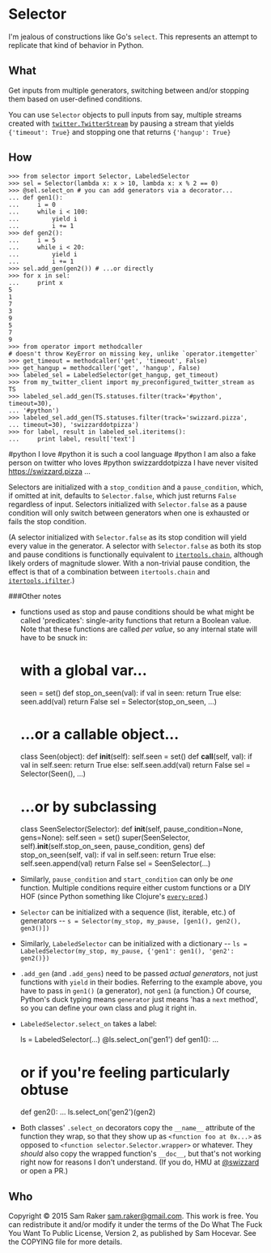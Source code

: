 # Selector
I'm jealous of constructions like Go's `select`. This represents an attempt
to replicate that kind of behavior in Python.

## What
Get inputs from multiple generators, switching between and/or stopping them
based on user-defined conditions.

You can use `Selector` objects to pull inputs from say, multiple streams
created with [`twitter.TwitterStream`](https://github.com/sixohsix/twitter#the-twitterstream-class)
by pausing a stream that yields `{'timeout': True}` and stopping one that
returns `{'hangup': True}`

## How

    >>> from selector import Selector, LabeledSelector
    >>> sel = Selector(lambda x: x > 10, lambda x: x % 2 == 0)
    >>> @sel.select_on # you can add generators via a decorator...
    ... def gen1():
    ...     i = 0
    ...     while i < 100:
    ...         yield i
    ...         i += 1
    >>> def gen2():
    ...     i = 5
    ...     while i < 20:
    ...         yield i
    ...         i += 1
    >>> sel.add_gen(gen2()) # ...or directly
    >>> for x in sel:
    ...     print x
    5
    1
    7
    3
    9
    5
    7
    9
    >>> from operator import methodcaller
    # doesn't throw KeyError on missing key, unlike `operator.itemgetter`
    >>> get_timeout = methodcaller('get', 'timeout', False)
    >>> get_hangup = methodcaller('get', 'hangup', False)
    >>> labeled_sel = LabeledSelector(get_hangup, get_timeout)
    >>> from my_twitter_client import my_preconfigured_twitter_stream as TS
    >>> labeled_sel.add_gen(TS.statuses.filter(track='#python', timeout=30),
    ... '#python')
    >>> labeled_sel.add_gen(TS.statuses.filter(track='swizzard.pizza',
    ... timeout=30), 'swizzarddotpizza')
    >>> for label, result in labeled_sel.iteritems():
    ...     print label, result['text']
   #python I love #python it is such a cool language
   #python I am also a fake person on twitter who loves #python
   swizzarddotpizza I have never visited https://swizzard.pizza
   ...

Selectors are initialized with a `stop_condition` and a `pause_condition`,
which, if omitted at init, defaults to `Selector.false`, which just returns
`False` regardless of input. Selectors initialized with `Selector.false` as
a pause condition will only switch between generators when one is exhausted
or fails the stop condition.

(A selector initialized with `Selector.false` as its stop condition will yield
every value in the generator. A selector with `Selector.false` as both its stop
and pause conditions is functionally equivalent to [`itertools.chain`](https://docs.python.org/2/library/itertools.html#itertools.chain),
although likely orders of magnitude slower. With a non-trivial pause condition,
the effect is that of a combination between `itertools.chain` and
[`itertools.ifilter`](https://docs.python.org/2/library/itertools.html#itertools.ifilterfalse).)

###Other notes
* functions used as stop and pause conditions should be what might be called
  'predicates': single-arity functions that return a Boolean value. Note that
  these functions are called _per value_, so any internal state will have to
  be snuck in:

    # with a global var...
    seen = set()
    def stop_on_seen(val):
        if val in seen:
            return True
        else:
            seen.add(val)
            return False
    sel = Selector(stop_on_seen, ...)
    # ...or a callable object...
    class Seen(object):
        def __init__(self):
            self.seen = set()
        def __call__(self, val):
            if val in self.seen:
                return True
            else:
                self.seen.add(val)
                return False
    sel = Selector(Seen(), ...)
    # ...or by subclassing
    class SeenSelector(Selector):
        def __init__(self, pause_condition=None, gens=None):
            self.seen = set()
            super(SeenSelector, self).__init__(self.stop_on_seen,
                                               pause_condition, gens)
        def stop_on_seen(self, val):
            if val in self.seen:
                return True
            else:
                self.seen.append(val)
                return False
    sel = SeenSelector(...)

* Similarly, `pause_condition` and `start_condition` can only be _one_
  function. Multiple conditions require either custom functions or a DIY
  HOF (since Python something like Clojure's
  [`every-pred`](http://conj.io/store/v1/org.clojure/clojure/1.7.0-beta3/clj/clojure.core/every-pred).)

* `Selector` can be initialized with a sequence (list, iterable, etc.) of
  generators -- `s = Selector(my_stop, my_pause, [gen1(), gen2(), gen3()])`
* Similarly, `LabeledSelector` can be initialized with a dictionary --
  `ls = LabeledSelector(my_stop, my_pause, {'gen1': gen1(), 'gen2': gen2()})`
* `.add_gen` (and `.add_gens`) need to be passed _actual generators_, not
  just functions with `yield` in their bodies. Referring to the example above,
  you have to pass in `gen1()` (a generator), not `gen1` (a function.) Of
  course, Python's duck typing means `generator` just means 'has a `next`
  method', so you can define your own class and plug it right in.
* `LabeledSelector.select_on` takes a label:

    ls = LabeledSelector(...)
    @ls.select_on('gen1')
    def gen1():
        ...
    # or if you're feeling particularly obtuse
    def gen2():
        ...
    ls.select_on('gen2')(gen2)

* Both classes' `.select_on` decorators copy the `__name__` attribute of the
  function they wrap, so that they show up as `<function foo at 0x...>` as
  opposed to `<function selector.Selector.wrapper>` or whatever. They
  _should_ also copy the wrapped function's `__doc__`, but that's not
  working right now for reasons I don't understand. (If you do, HMU at
  [@swizzard](https://twitter.com/swizzard) or open a PR.)


## Who
Copyright © 2015 Sam Raker <sam.raker@gmail.com>.
This work is free. You can redistribute it and/or modify it under the
terms of the Do What The Fuck You Want To Public License, Version 2,
as published by Sam Hocevar. See the COPYING file for more details.

